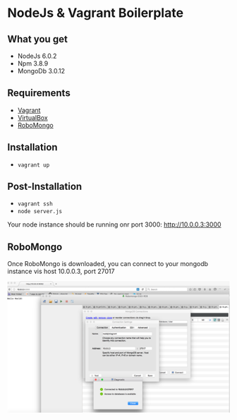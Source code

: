 NodeJs & Vagrant Boilerplate
============================

What you get
-------------

* NodeJs    6.0.2
* Npm       3.8.9
* MongoDb   3.0.12

Requirements
------------

* [Vagrant](https://www.vagrantup.com/downloads.html)
* [VirtualBox](https://www.virtualbox.org/wiki/Downloads)
* [RoboMongo](https://robomongo.org/download)

Installation
-------------

* ```vagrant up```

Post-Installation
-----------------

* ```vagrant ssh```
* ```node server.js```

Your node instance should be running onr port 3000: http://10.0.0.3:3000

RoboMongo
-----------------

Once RoboMongo is downloaded, you can connect to your mongodb instance vis host 10.0.0.3, port 27017

![alt tag](https://raw.githubusercontent.com/YoussefTaghlabi/nodejs-vagrant-boilerplate/master/screenShots/mongod.png)





